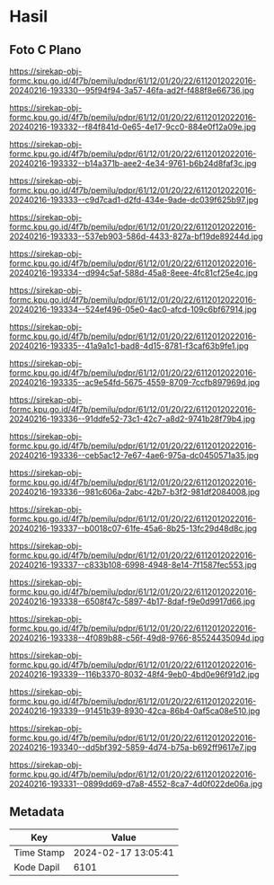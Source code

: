 # Hasil

## Foto C Plano

https://sirekap-obj-formc.kpu.go.id/4f7b/pemilu/pdpr/61/12/01/20/22/6112012022016-20240216-193330--95f94f94-3a57-46fa-ad2f-f488f8e66736.jpg

https://sirekap-obj-formc.kpu.go.id/4f7b/pemilu/pdpr/61/12/01/20/22/6112012022016-20240216-193332--f84f841d-0e65-4e17-9cc0-884e0f12a09e.jpg

https://sirekap-obj-formc.kpu.go.id/4f7b/pemilu/pdpr/61/12/01/20/22/6112012022016-20240216-193332--b14a371b-aee2-4e34-9761-b6b24d8faf3c.jpg

https://sirekap-obj-formc.kpu.go.id/4f7b/pemilu/pdpr/61/12/01/20/22/6112012022016-20240216-193333--c9d7cad1-d2fd-434e-9ade-dc039f625b97.jpg

https://sirekap-obj-formc.kpu.go.id/4f7b/pemilu/pdpr/61/12/01/20/22/6112012022016-20240216-193333--537eb903-586d-4433-827a-bf19de89244d.jpg

https://sirekap-obj-formc.kpu.go.id/4f7b/pemilu/pdpr/61/12/01/20/22/6112012022016-20240216-193334--d994c5af-588d-45a8-8eee-4fc81cf25e4c.jpg

https://sirekap-obj-formc.kpu.go.id/4f7b/pemilu/pdpr/61/12/01/20/22/6112012022016-20240216-193334--524ef496-05e0-4ac0-afcd-109c6bf67914.jpg

https://sirekap-obj-formc.kpu.go.id/4f7b/pemilu/pdpr/61/12/01/20/22/6112012022016-20240216-193335--41a9a1c1-bad8-4d15-8781-f3caf63b9fe1.jpg

https://sirekap-obj-formc.kpu.go.id/4f7b/pemilu/pdpr/61/12/01/20/22/6112012022016-20240216-193335--ac9e54fd-5675-4559-8709-7ccfb897969d.jpg

https://sirekap-obj-formc.kpu.go.id/4f7b/pemilu/pdpr/61/12/01/20/22/6112012022016-20240216-193336--91ddfe52-73c1-42c7-a8d2-9741b28f79b4.jpg

https://sirekap-obj-formc.kpu.go.id/4f7b/pemilu/pdpr/61/12/01/20/22/6112012022016-20240216-193336--ceb5ac12-7e67-4ae6-975a-dc0450571a35.jpg

https://sirekap-obj-formc.kpu.go.id/4f7b/pemilu/pdpr/61/12/01/20/22/6112012022016-20240216-193336--981c606a-2abc-42b7-b3f2-981df2084008.jpg

https://sirekap-obj-formc.kpu.go.id/4f7b/pemilu/pdpr/61/12/01/20/22/6112012022016-20240216-193337--b0018c07-61fe-45a6-8b25-13fc29d48d8c.jpg

https://sirekap-obj-formc.kpu.go.id/4f7b/pemilu/pdpr/61/12/01/20/22/6112012022016-20240216-193337--c833b108-6998-4948-8e14-7f1587fec553.jpg

https://sirekap-obj-formc.kpu.go.id/4f7b/pemilu/pdpr/61/12/01/20/22/6112012022016-20240216-193338--6508f47c-5897-4b17-8daf-f9e0d9917d66.jpg

https://sirekap-obj-formc.kpu.go.id/4f7b/pemilu/pdpr/61/12/01/20/22/6112012022016-20240216-193338--4f089b88-c56f-49d8-9766-85524435094d.jpg

https://sirekap-obj-formc.kpu.go.id/4f7b/pemilu/pdpr/61/12/01/20/22/6112012022016-20240216-193339--116b3370-8032-48f4-9eb0-4bd0e96f91d2.jpg

https://sirekap-obj-formc.kpu.go.id/4f7b/pemilu/pdpr/61/12/01/20/22/6112012022016-20240216-193339--91451b39-8930-42ca-86b4-0af5ca08e510.jpg

https://sirekap-obj-formc.kpu.go.id/4f7b/pemilu/pdpr/61/12/01/20/22/6112012022016-20240216-193340--dd5bf392-5859-4d74-b75a-b692ff9617e7.jpg

https://sirekap-obj-formc.kpu.go.id/4f7b/pemilu/pdpr/61/12/01/20/22/6112012022016-20240216-193331--0899dd69-d7a8-4552-8ca7-4d0f022de06a.jpg


## Metadata

| Key        | Value               |
| ---------- | ------------------- |
| Time Stamp | 2024-02-17 13:05:41 |
| Kode Dapil | 6101                |



